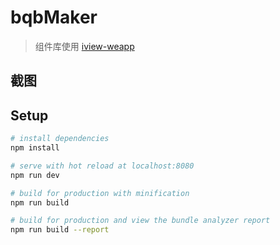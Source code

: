 # bqbMaker 
> 组件库使用 [iview-weapp](https://github.com/TalkingData/iview-weapp)

## 截图

## Setup
``` bash
# install dependencies
npm install

# serve with hot reload at localhost:8080
npm run dev

# build for production with minification
npm run build

# build for production and view the bundle analyzer report
npm run build --report
```
